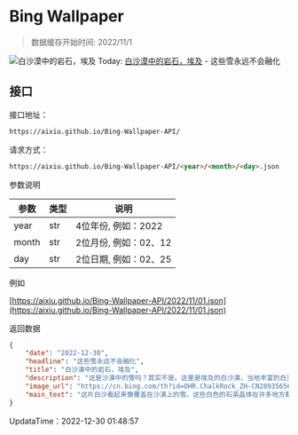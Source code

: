 # Bing Wallpaper

> 数据缓存开始时间: 2022/11/1

![白沙漠中的岩石，埃及](https://cn.bing.com/th?id=OHR.ChalkRock_ZH-CN2893565655_1920x1080.jpg&rf=LaDigue_1920x1080.jpg)
Today: [白沙漠中的岩石，埃及](https://cn.bing.com/th?id=OHR.ChalkRock_ZH-CN2893565655_1920x1080.jpg&rf=LaDigue_1920x1080.jpg) - 这些雪永远不会融化

## 接口

接口地址：

```html
https://aixiu.github.io/Bing-Wallpaper-API/
```

请求方式：

```html
https://aixiu.github.io/Bing-Wallpaper-API/<year>/<month>/<day>.json
```

参数说明

| 参数 | 类型 | 说明 |
| - | - | - |
| year | str | 4位年份, 例如：2022 |
| month | str | 2位月份, 例如：02、12 |
| day | str | 2位日期, 例如：02、25 |

例如

[https://aixiu.github.io/Bing-Wallpaper-API/2022/11/01.json](https://aixiu.github.io/Bing-Wallpaper-API/2022/11/01.json)

返回数据

```json
{
    "date": "2022-12-30",
    "headline": "这些雪永远不会融化",
    "title": "白沙漠中的岩石，埃及",
    "description": "这是沙漠中的雪吗？其实不是。这里是埃及的白沙漠，当地丰富的白垩岩、石灰岩、石英岩以及长年累月的风化作用造就了这些白色的沙子和形状奇特的岩石，白沙漠也因此得名。游客们蜂拥而至，来欣赏这些大自然的奇观。白沙国家公园距离开罗约5小时车程，这里不仅有白沙和怪石，还有多种濒危保护动物。",
    "image_url": "https://cn.bing.com/th?id=OHR.ChalkRock_ZH-CN2893565655_1920x1080.jpg&rf=LaDigue_1920x1080.jpg",
    "main_text": "这片白沙看起来像覆盖在沙漠上的雪。这些白色的石英晶体在许多地方都打造出了这种独特的景致。"
}
```

UpdataTime：2022-12-30 01:48:57
